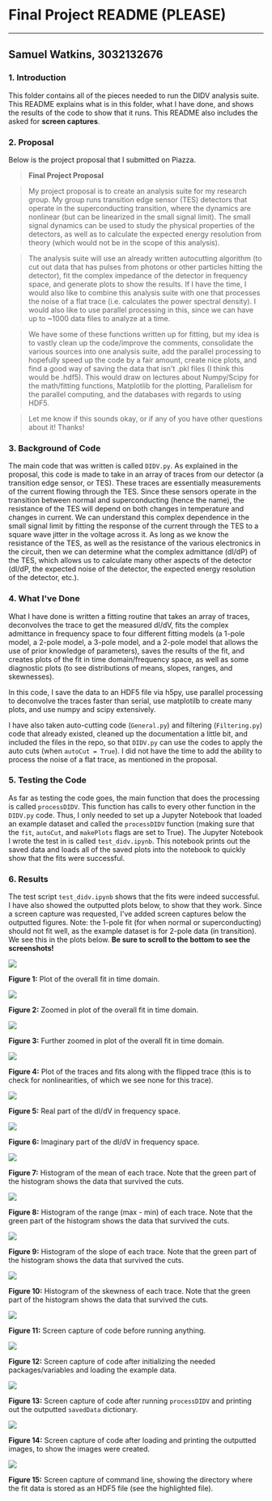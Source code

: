 # Final Project README (PLEASE)
----
## Samuel Watkins, 3032132676

### 1. Introduction

This folder contains all of the pieces needed to run the DIDV analysis suite. This README explains what is in this folder, what I have done, and shows the results of the code to show that it runs. This README also includes the asked for **screen captures**.

### 2. Proposal

Below is the project proposal that I submitted on Piazza.

> **Final Project Proposal**

>My project proposal is to create an analysis suite for my research group. My group runs transition edge sensor (TES) detectors that operate in the superconducting transition, where the dynamics are nonlinear (but can be linearized in the small signal limit). The small signal dynamics can be used to study the physical properties of the detectors, as well as to calculate the expected energy resolution from theory (which would not be in the scope of this analysis). 

>The analysis suite will use an already written autocutting algorithm (to cut out data that has pulses from photons or other particles hitting the detector), fit the complex impedance of the detector in frequency space, and generate plots to show the results. If I have the time, I would also like to combine this analysis suite with one that processes the noise of a flat trace (i.e. calculates the power spectral density). I would also like to use parallel processing in this, since we can have up to ~1000 data files to analyze at a time.

>We have some of these functions written up for fitting, but my idea is to vastly clean up the code/improve the comments, consolidate the various sources into one analysis suite, add the parallel processing to hopefully speed up the code by a fair amount, create nice plots, and find a good way of saving the data that isn't .pkl files (I think this would be .hdf5). This would draw on lectures about Numpy/Scipy for the math/fitting functions, Matplotlib for the plotting, Parallelism for the parallel computing, and the databases with regards to using HDF5.

>Let me know if this sounds okay, or if any of you have other questions about it! Thanks!

### 3. Background of Code

The main code that was written is called `DIDV.py`. As explained in the proposal, this code is made to take in an array of traces from our detector (a transition edge sensor, or TES). These traces are essentially measurements of the current flowing through the TES. Since these sensors operate in the transition between normal and superconducting (hence the name), the resistance of the TES will depend on both changes in temperature and changes in current. We can understand this complex dependence in the small signal limit by fitting the response of the current through the TES to a square wave jitter in the voltage across it. As long as we know the resistance of the TES, as well as the resistance of the various electronics in the circuit, then we can determine what the complex admittance (dI/dP) of the TES, which allows us to calculate many other aspects of the detector (dI/dP, the expected noise of the detector, the expected energy resolution of the detector, etc.).

### 4. What I've Done

What I have done is written a fitting routine that takes an array of traces, deconvolves the trace to get the measured dI/dV, fits the complex admittance in frequency space to four different fitting models (a 1-pole model, a 2-pole model, a 3-pole model, and a 2-pole model that allows the use of prior knowledge of parameters), saves the results of the fit, and creates plots of the fit in time domain/frequency space, as well as some diagnostic plots (to see distributions of means, slopes, ranges, and skewnesses).

In this code, I save the data to an HDF5 file via h5py, use parallel processing to deconvolve the traces faster than serial, use matplotilb to create many plots, and use numpy and scipy extensively.

I have also taken auto-cutting code (`General.py`) and filtering (`Filtering.py`) code that already existed, cleaned up the documentation a little bit, and included the files in the repo, so that `DIDV.py` can use the codes to apply the auto cuts (when `autoCut = True`). I did not have the time to add the ability to process the noise of a flat trace, as mentioned in the proposal.

### 5. Testing the Code

As far as testing the code goes, the main function that does the processing is called `processDIDV`. This function has calls to every other function in the `DIDV.py` code. Thus, I only needed to set up a Jupyter Notebook that loaded an example dataset and called the `processDIDV` function (making sure that the `fit`, `autoCut`, and `makePlots` flags are set to True). The Jupyter Notebook I wrote the test in is called `test_didv.ipynb`. This notebook prints out the saved data and loads all of the saved plots into the notebook to quickly show that the fits were successful.

### 6. Results

The test script `test_didv.ipynb` shows that the fits were indeed successful. I have also showed the outputted plots below, to show that they work. Since a screen capture was requested, I've added screen captures below the outputted figures. Note: the 1-pole fit (for when normal or superconducting) should not fit well, as the example dataset is for 2-pole data (in transition). We see this in the plots below. **Be sure to scroll to the bottom to see the screenshots!**

![](dIsTracesexample_traces_data.png)

**Figure 1:** Plot of the overall fit in time domain.

![](dIsTracesFitexample_traces_data.png)

**Figure 2:** Zoomed in plot of the overall fit in time domain.

![](dIsTracesZoomFitexample_traces_data.png)

**Figure 3:** Further zoomed in plot of the overall fit in time domain.

![](dIsTracesFlippedexample_traces_data.png)

**Figure 4:** Plot of the traces and fits along with the flipped trace (this is to check for nonlinearities, of which we see none for this trace).

![](dIdV_Realexample_traces_data.png)

**Figure 5:** Real part of the dI/dV in frequency space.

![](dIdV_Imagexample_traces_data.png)

**Figure 6:** Imaginary part of the dI/dV in frequency space.

![](dIdV_Meanexample_traces_data.png)

**Figure 7:** Histogram of the mean of each trace. Note that the green part of the histogram shows the data that survived the cuts.

![](dIdV_Rangeexample_traces_data.png)

**Figure 8:** Histogram of the range (max - min) of each trace. Note that the green part of the histogram shows the data that survived the cuts.

![](dIdV_Slopeexample_traces_data.png)

**Figure 9:** Histogram of the slope of each trace. Note that the green part of the histogram shows the data that survived the cuts.

![](dIdV_Skewnessexample_traces_data.png)

**Figure 10:** Histogram of the skewness of each trace. Note that the green part of the histogram shows the data that survived the cuts.

![](Capture_1.png)

**Figure 11:** Screen capture of code before running anything.

![](Capture_2.png)

**Figure 12:** Screen capture of code after initializing the needed packages/variables and loading the example data.

![](Capture_3.png)

**Figure 13:** Screen capture of code after running `processDIDV` and printing out the outputted `savedData` dictionary.

![](Capture_4.png)

**Figure 14:** Screen capture of code after loading and printing the outputted images, to show the images were created.

![](Capture_5.png)

**Figure 15:** Screen capture of command line, showing the directory where the fit data is stored as an HDF5 file (see the highlighted file).
